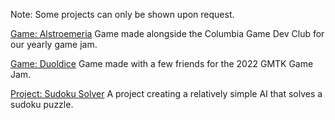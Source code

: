 Note: Some projects can only be shown upon request.

[Game: Alstroemeria](https://cugamedev.itch.io/alstroemeria)
Game made alongside the Columbia Game Dev Club for our yearly game jam.

[Game: Duoldice](https://playerdox.itch.io/duoldice)
Game made with a few friends for the 2022 GMTK Game Jam.

[Project: Sudoku Solver](https://github.com/PAPDR/Sudoku-Solver)
A project creating a relatively simple AI that solves a sudoku puzzle.


